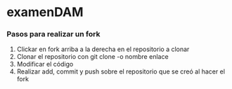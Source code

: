 # examenDAM

### Pasos para realizar un fork

1. Clickar en fork arriba a la derecha en el repositorio a clonar
2. Clonar el repositorio con git clone -o nombre enlace
3. Modificar el código
4. Realizar add, commit y push sobre el repositorio que se creó al hacer el fork
